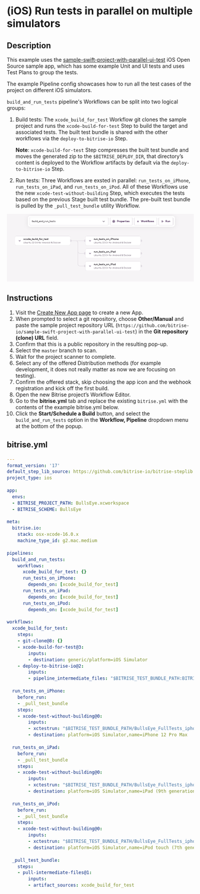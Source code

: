 # (iOS) Run tests in parallel on multiple simulators

## Description

This example uses the [sample-swift-project-with-parallel-ui-test](https://github.com/bitrise-io/sample-swift-project-with-parallel-ui-test) iOS Open Source sample app, which has some example Unit and UI tests and uses Test Plans to group the tests.

The example Pipeline config showcases how to run all the test cases of the project on different iOS simulators.

`build_and_run_tests` pipeline's Workflows can be split into two logical groups:
1. Build tests: The `xcode_build_for_test` Workflow git clones the sample project and runs the `xcode-build-for-test` Step to build the target and associated tests. The built test bundle is shared with the other workflows via the `deploy-to-bitrise-io` Step.

    **Note**: `xcode-build-for-test` Step compresses the built test bundle and moves the generated zip to the `$BITRISE_DEPLOY_DIR`, that directory’s content is deployed to the Workflow artifacts by default via the `deploy-to-bitrise-io` Step.

1. Run tests: Three Workflows are exsted in parallel: `run_tests_on_iPhone`, `run_tests_on_iPad`, and `run_tests_on_iPod`. All of these Workflows use the new `xcode-test-without-building` Step, which executes the tests based on the previous Stage built test bundle. The pre-built test bundle is pulled by the `_pull_test_bundle` utility Workflow.

![A screenshot of the example Pipeline in Bitrise's web UI](./ios-run-tests-in-parallel-on-multiple-simulators.png)

## Instructions

1. Visit the [Create New App page](https://app.bitrise.io/apps/add) to create a new App.
1. When prompted to select a git repository, choose **Other/Manual** and paste the sample project repository URL (`https://github.com/bitrise-io/sample-swift-project-with-parallel-ui-test`) in the **Git repository (clone) URL** field.
1. Confirm that this is a public repository in the resulting pop-up.
1. Select the `master` branch to scan.
1. Wait for the project scanner to complete.
1. Select any of the offered Distribution methods (for example development, it does not really matter as now we are focusing on testing).
1. Confirm the offered stack, skip choosing the app icon and the webhook registration and kick off the first build.
1. Open the new Bitrise project’s Workflow Editor.
1. Go to the **bitrise.yml** tab and replace the existing `bitrise.yml` with the contents of the example bitrise.yml below.
1. Click the **Start/Schedule a Build** button, and select the `build_and_run_tests` option in the **Workflow, Pipeline** dropdown menu at the bottom of the popup.


## bitrise.yml

```yaml
---
format_version: '17'
default_step_lib_source: https://github.com/bitrise-io/bitrise-steplib.git
project_type: ios

app:
  envs:
  - BITRISE_PROJECT_PATH: BullsEye.xcworkspace
  - BITRISE_SCHEME: BullsEye

meta:
  bitrise.io:
    stack: osx-xcode-16.0.x
    machine_type_id: g2.mac.medium

pipelines:
  build_and_run_tests:
    workflows:
      xcode_build_for_test: {}
      run_tests_on_iPhone: 
        depends_on: [xcode_build_for_test]
      run_tests_on_iPad: 
        depends_on: [xcode_build_for_test]
      run_tests_on_iPod: 
        depends_on: [xcode_build_for_test]

workflows:
  xcode_build_for_test:
    steps:
    - git-clone@8: {}
    - xcode-build-for-test@3:
        inputs:
        - destination: generic/platform=iOS Simulator
    - deploy-to-bitrise-io@2:
        inputs:
        - pipeline_intermediate_files: "$BITRISE_TEST_BUNDLE_PATH:BITRISE_TEST_BUNDLE_PATH"

  run_tests_on_iPhone:
    before_run:
    - _pull_test_bundle
    steps:
    - xcode-test-without-building@0:
        inputs:
        - xctestrun: "$BITRISE_TEST_BUNDLE_PATH/BullsEye_FullTests_iphonesimulator15.2-arm64-x86_64.xctestrun"
        - destination: platform=iOS Simulator,name=iPhone 12 Pro Max

  run_tests_on_iPad:
    before_run:
    - _pull_test_bundle
    steps:
    - xcode-test-without-building@0:
        inputs:
        - xctestrun: "$BITRISE_TEST_BUNDLE_PATH/BullsEye_FullTests_iphonesimulator15.2-arm64-x86_64.xctestrun"
        - destination: platform=iOS Simulator,name=iPad (9th generation)

  run_tests_on_iPod:
    before_run:
    - _pull_test_bundle
    steps:
    - xcode-test-without-building@0:
        inputs:
        - xctestrun: "$BITRISE_TEST_BUNDLE_PATH/BullsEye_FullTests_iphonesimulator15.2-arm64-x86_64.xctestrun"
        - destination: platform=iOS Simulator,name=iPod touch (7th generation)

  _pull_test_bundle:
    steps:
    - pull-intermediate-files@1:
        inputs:
        - artifact_sources: xcode_build_for_test
```
